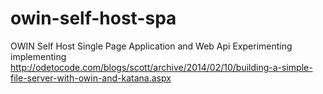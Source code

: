 # owin-self-host-spa
OWIN Self Host Single Page Application and Web Api
Experimenting implementing http://odetocode.com/blogs/scott/archive/2014/02/10/building-a-simple-file-server-with-owin-and-katana.aspx
